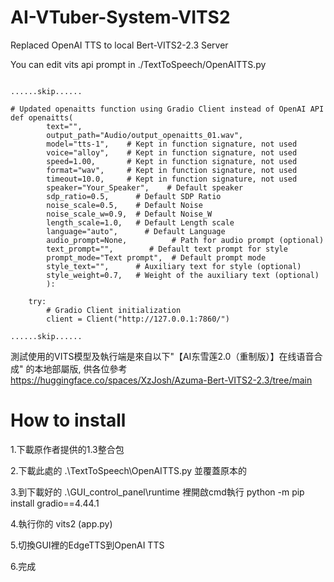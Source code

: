 # AI-VTuber-System-VITS2
Replaced OpenAI TTS to local Bert-VITS2-2.3 Server

You can edit vits api prompt in ./TextToSpeech/OpenAITTS.py

```

......skip......

# Updated openaitts function using Gradio Client instead of OpenAI API
def openaitts(
        text="",
        output_path="Audio/output_openaitts_01.wav",
        model="tts-1",    # Kept in function signature, not used
        voice="alloy",    # Kept in function signature, not used
        speed=1.00,       # Kept in function signature, not used
        format="wav",     # Kept in function signature, not used
        timeout=10.0,     # Kept in function signature, not used
        speaker="Your_Speaker",    # Default speaker
        sdp_ratio=0.5,      # Default SDP Ratio
        noise_scale=0.5,    # Default Noise
        noise_scale_w=0.9,  # Default Noise_W
        length_scale=1.0,   # Default Length scale
        language="auto",      # Default Language
        audio_prompt=None,          # Path for audio prompt (optional)
        text_prompt="",        # Default text prompt for style
        prompt_mode="Text prompt",  # Default prompt mode
        style_text="",      # Auxiliary text for style (optional)
        style_weight=0.7,   # Weight of the auxiliary text (optional)
        ):

    try:
        # Gradio Client initialization
        client = Client("http://127.0.0.1:7860/")

......skip......

```

測試使用的VITS模型及執行端是來自以下"【AI东雪莲2.0（重制版）】在线语音合成" 的本地部屬版, 供各位參考
https://huggingface.co/spaces/XzJosh/Azuma-Bert-VITS2-2.3/tree/main

# How to install

1.下載原作者提供的1.3整合包

2.下載此處的 .\TextToSpeech\OpenAITTS.py 並覆蓋原本的

3.到下載好的 .\GUI_control_panel\runtime 裡開啟cmd執行 python -m pip install gradio==4.44.1

4.執行你的 vits2 (app.py)

5.切換GUI裡的EdgeTTS到OpenAI TTS

6.完成
